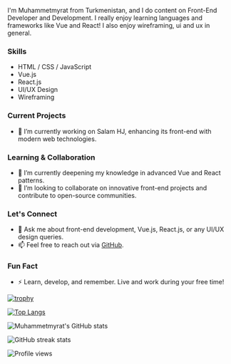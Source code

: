 I'm Muhammetmyrat from Turkmenistan, and I do content on Front-End Developer and Development. I really enjoy learning languages and frameworks like Vue and React! I also enjoy wireframing, ui and ux in general.


### Skills
- HTML / CSS / JavaScript
- Vue.js
- React.js
- UI/UX Design
- Wireframing


### Current Projects
- 🔭 I’m currently working on Salam HJ, enhancing its front-end with modern web technologies.
### Learning & Collaboration
- 🌱 I’m currently deepening my knowledge in advanced Vue and React patterns.
- 👯 I’m looking to collaborate on innovative front-end projects and contribute to open-source communities.
### Let's Connect
- 💬 Ask me about front-end development, Vue.js, React.js, or any UI/UX design queries.
- 📫 Feel free to reach out via [GitHub](https://github.com/Muhammetmyrat).
### Fun Fact
- ⚡️ Learn, develop, and remember. Live and work during your free time!


[![trophy](https://github-profile-trophy.vercel.app/?username=Muhammetmyrat)](https://github.com/ryo-ma/github-profile-trophy)

[![Top Langs](https://github-readme-stats.vercel.app/api/top-langs/?username=Muhammetmyrat&theme=tokyonight)](https://github.com/anuraghazra/github-readme-stats)

![Muhammetmyrat's GitHub stats](https://github-readme-stats.vercel.app/api?username=Muhammetmyrat&show_icons=true&theme=tokyonight)  

![GitHub streak stats](https://github-readme-streak-stats.herokuapp.com/?user=Muhammetmyrat&bg_color=tokyonight)  

![Profile views](https://gpvc.arturio.dev/Muhammetmyrat)
